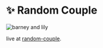 # ✨ Random Couple

![barney and lily](https://i.hizliresim.com/vAXUsj.jpg)

live at [random-couple](https://randomcouple.vercel.app/).
